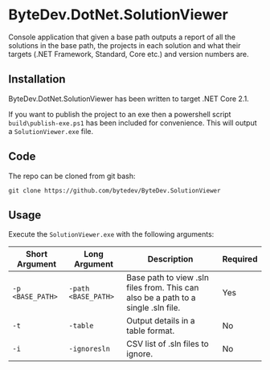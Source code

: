 # ByteDev.DotNet.SolutionViewer

Console application that given a base path outputs a report of all the solutions in the base path, the projects in each solution and what their targets (.NET Framework, Standard, Core etc.) and version numbers are.

## Installation

ByteDev.DotNet.SolutionViewer has been written to target .NET Core 2.1.

If you want to publish the project to an exe then a powershell script `build\publish-exe.ps1` has been included for convenience.  This will output a `SolutionViewer.exe` file.

## Code

The repo can be cloned from git bash:

`git clone https://github.com/bytedev/ByteDev.SolutionViewer`

## Usage

Execute the `SolutionViewer.exe` with the following arguments:

| Short Argument | Long Argument | Description | Required
| --- | --- | --- | --- |
| `-p <BASE_PATH>` | `-path <BASE_PATH>` | Base path to view .sln files from. This can also be a path to a single .sln file. | Yes |
| `-t` | `-table` | Output details in a table format. | No |
| `-i` | `-ignoresln` | CSV list of .sln files to ignore. | No |



